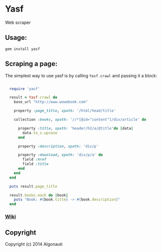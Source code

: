 # Yasf

Web scraper

## Usage:

``gem install yasf``


## Scraping a page:

The simplest way to use yasf is by calling ``Yasf.crawl`` and passing it a block:

```ruby

  require 'yasf'

  result = Yasf.crawl do
    base_url "http://www.wowebook.com"

    property :page_title, xpath: '/html/head/title'

    collection :books, xpath: '//*[@id="content"]/div/article' do

      property :title, xpath: 'header/h2/a/@title'do |data|
        data.to_s.upcase
      end

      property :description, xpath: 'div/p'

      property :download, xpath: 'div/p/a' do
        field :href
        field :title
      end
    end
  end

  puts result.page_title

  result.books.each do |book|
    puts "Book: #{book.title} -> #{book.description}"
  end

```

### [Wiki](http://github.com/algonauti/yasf/wiki)

## Copyright

Copyright (c) 2014 Algonauti
